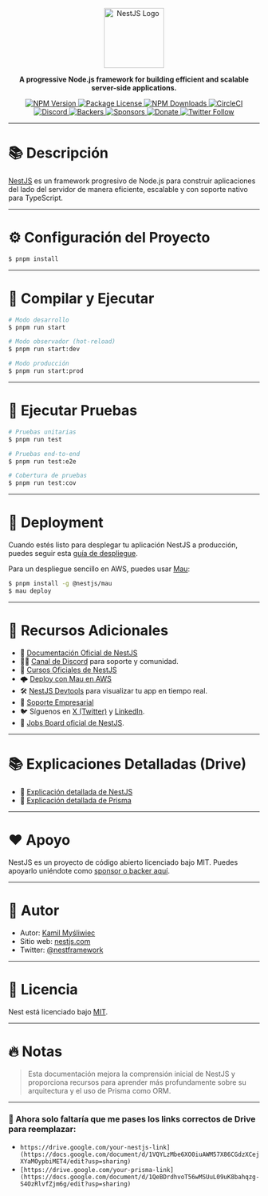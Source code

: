 <p align="center">
  <a href="https://nestjs.com/" target="_blank">
    <img src="https://nestjs.com/img/logo-small.svg" width="120" alt="NestJS Logo" />
  </a>
</p>

<p align="center">
  <strong>A progressive Node.js framework for building efficient and scalable server-side applications.</strong>
</p>

<p align="center">
  <a href="https://www.npmjs.com/~nestjscore" target="_blank">
    <img src="https://img.shields.io/npm/v/@nestjs/core.svg" alt="NPM Version" />
  </a>
  <a href="https://www.npmjs.com/~nestjscore" target="_blank">
    <img src="https://img.shields.io/npm/l/@nestjs/core.svg" alt="Package License" />
  </a>
  <a href="https://www.npmjs.com/~nestjscore" target="_blank">
    <img src="https://img.shields.io/npm/dm/@nestjs/common.svg" alt="NPM Downloads" />
  </a>
  <a href="https://circleci.com/gh/nestjs/nest" target="_blank">
    <img src="https://img.shields.io/circleci/build/github/nestjs/nest/master" alt="CircleCI" />
  </a>
  <a href="https://discord.gg/G7Qnnhy" target="_blank">
    <img src="https://img.shields.io/badge/discord-online-brightgreen.svg" alt="Discord" />
  </a>
  <a href="https://opencollective.com/nest#backer" target="_blank">
    <img src="https://opencollective.com/nest/backers/badge.svg" alt="Backers" />
  </a>
  <a href="https://opencollective.com/nest#sponsor" target="_blank">
    <img src="https://opencollective.com/nest/sponsors/badge.svg" alt="Sponsors" />
  </a>
  <a href="https://paypal.me/kamilmysliwiec" target="_blank">
    <img src="https://img.shields.io/badge/Donate-PayPal-ff3f59.svg" alt="Donate" />
  </a>
  <a href="https://twitter.com/nestframework" target="_blank">
    <img src="https://img.shields.io/twitter/follow/nestframework.svg?style=social&label=Follow" alt="Twitter Follow" />
  </a>
</p>

---

# 📚 Descripción

[NestJS](https://github.com/nestjs/nest) es un framework progresivo de Node.js para construir aplicaciones del lado del servidor de manera eficiente, escalable y con soporte nativo para TypeScript.

---

# ⚙️ Configuración del Proyecto

```bash
$ pnpm install
```

---

# 🚀 Compilar y Ejecutar

```bash
# Modo desarrollo
$ pnpm run start

# Modo observador (hot-reload)
$ pnpm run start:dev

# Modo producción
$ pnpm run start:prod
```

---

# 🧪 Ejecutar Pruebas

```bash
# Pruebas unitarias
$ pnpm run test

# Pruebas end-to-end
$ pnpm run test:e2e

# Cobertura de pruebas
$ pnpm run test:cov
```

---

# 🚢 Deployment

Cuando estés listo para desplegar tu aplicación NestJS a producción, puedes seguir esta [guía de despliegue](https://docs.nestjs.com/deployment).

Para un despliegue sencillo en AWS, puedes usar [Mau](https://mau.nestjs.com):

```bash
$ pnpm install -g @nestjs/mau
$ mau deploy
```

---

# 📂 Recursos Adicionales

- 📖 [Documentación Oficial de NestJS](https://docs.nestjs.com)
- 🧑‍💻 [Canal de Discord](https://discord.gg/G7Qnnhy) para soporte y comunidad.
- 🎥 [Cursos Oficiales de NestJS](https://courses.nestjs.com)
- 🌩️ [Deploy con Mau en AWS](https://mau.nestjs.com)
- 🛠️ [NestJS Devtools](https://devtools.nestjs.com) para visualizar tu app en tiempo real.
- 🏢 [Soporte Empresarial](https://enterprise.nestjs.com)
- 🐦 Síguenos en [X (Twitter)](https://x.com/nestframework) y [LinkedIn](https://linkedin.com/company/nestjs).
- 💼 [Jobs Board oficial de NestJS](https://jobs.nestjs.com).

---

# 📚 Explicaciones Detalladas (Drive)

- 🔗 [Explicación detallada de NestJS](https://drive.google.com/your-nestjs-link)
- 🔗 [Explicación detallada de Prisma](https://drive.google.com/your-prisma-link)

---

# ❤️ Apoyo

NestJS es un proyecto de código abierto licenciado bajo MIT. Puedes apoyarlo uniéndote como [sponsor o backer aquí](https://docs.nestjs.com/support).

---

# 👤 Autor

- Autor: [Kamil Myśliwiec](https://twitter.com/kammysliwiec)
- Sitio web: [nestjs.com](https://nestjs.com/)
- Twitter: [@nestframework](https://twitter.com/nestframework)

---

# 📝 Licencia

Nest está licenciado bajo [MIT](https://github.com/nestjs/nest/blob/master/LICENSE).

---

# 🔥 Notas

> Esta documentación mejora la comprensión inicial de NestJS y proporciona recursos para aprender más profundamente sobre su arquitectura y el uso de Prisma como ORM.

---

### 🔔 Ahora solo faltaría que me pases los **links correctos de Drive** para reemplazar:
- `https://drive.google.com/your-nestjs-link](https://docs.google.com/document/d/1VQYLzMbe6XO0iuAWM57X86CGdzXCejXYaMOypbiMET4/edit?usp=sharing)`
- `[https://drive.google.com/your-prisma-link](https://docs.google.com/document/d/1QeBDrdhvoT56wMSUuL09uK8bahqzg-S4OzRlvfZjm6g/edit?usp=sharing)`
